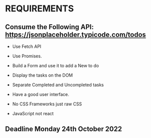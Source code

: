 # REQUIREMENTS

## Consume the Following API: https://jsonplaceholder.typicode.com/todos	 

- Use Fetch API 
- Use Promises. 

- Build a Form and use it to add a New to do 

- Display the tasks on the DOM 

- Separate Completed and Uncompleted tasks 

- Have a good user interface. 

- No CSS Frameworks just raw CSS 

- JavaScript not react 

## Deadline Monday 24th October 2022 

 
